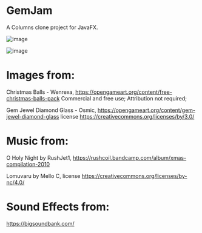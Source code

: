 # GemJam

A Columns clone project for JavaFX. 

![image](https://user-images.githubusercontent.com/33186063/142010820-791507a3-1f71-42a9-9d7a-12736f397d01.png)

![image](https://user-images.githubusercontent.com/33186063/142011208-68d547ee-5172-4050-9b7b-7a0d56f9dbbc.png)

# Images from: 
Christmas Balls - Wenrexa, https://opengameart.org/content/free-christmas-balls-pack Commercial and free use; Attribution not required;

Gem Jewel Diamond Glass - Osmic, https://opengameart.org/content/gem-jewel-diamond-glass license https://creativecommons.org/licenses/by/3.0/

# Music from:
O Holy Night by RushJet1, https://rushcoil.bandcamp.com/album/xmas-compilation-2010

Lomuvaru by Mello C, license https://creativecommons.org/licenses/by-nc/4.0/

# Sound Effects from:
https://bigsoundbank.com/

